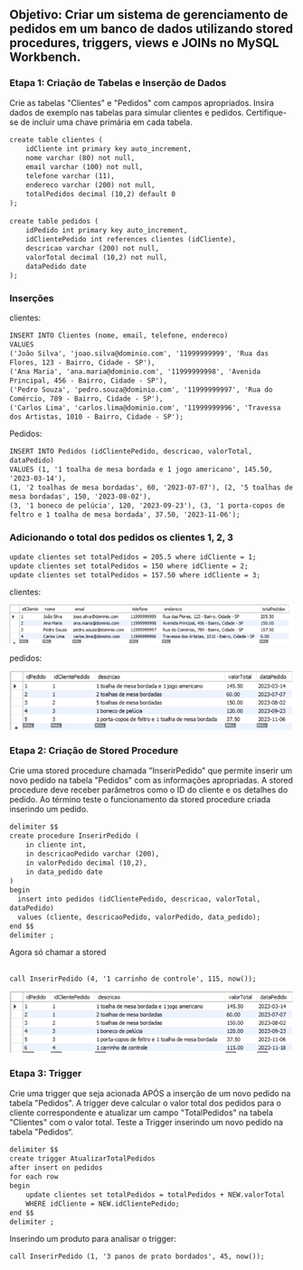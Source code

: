 ## Objetivo: Criar um sistema de gerenciamento de pedidos em um banco de dados utilizando stored procedures, triggers, views e JOINs no MySQL Workbench.

### Etapa 1: Criação de Tabelas e Inserção de Dados

Crie as tabelas "Clientes" e "Pedidos" com campos apropriados. Insira dados de exemplo nas tabelas para simular clientes e pedidos. Certifique-se de incluir uma chave primária em cada tabela.

```mysql
create table clientes (
    idCliente int primary key auto_increment,
    nome varchar (80) not null,
    email varchar (100) not null,
    telefone varchar (11),
    endereco varchar (200) not null,
    totalPedidos decimal (10,2) default 0
);

create table pedidos (
    idPedido int primary key auto_increment,
    idClientePedido int references clientes (idCliente),
    descricao varchar (200) not null,
    valorTotal decimal (10,2) not null,
    dataPedido date
);

```

### Inserções 
clientes:
```mysql
INSERT INTO Clientes (nome, email, telefone, endereco)
VALUES 
('João Silva', 'joao.silva@dominio.com', '11999999999', 'Rua das Flores, 123 - Bairro, Cidade - SP'),
('Ana Maria', 'ana.maria@dominio.com', '11999999998', 'Avenida Principal, 456 - Bairro, Cidade - SP'),
('Pedro Souza', 'pedro.souza@dominio.com', '11999999997', 'Rua do Comércio, 789 - Bairro, Cidade - SP'),
('Carlos Lima', 'carlos.lima@dominio.com', '11999999996', 'Travessa dos Artistas, 1010 - Bairro, Cidade - SP');
```

Pedidos:
```mysql
INSERT INTO Pedidos (idClientePedido, descricao, valorTotal, dataPedido)
VALUES (1, '1 toalha de mesa bordada e 1 jogo americano', 145.50, '2023-03-14'),
(1, '2 toalhas de mesa bordadas', 60, '2023-07-07'), (2, '5 toalhas de mesa bordadas', 150, '2023-08-02'),
(3, '1 boneco de pelúcia', 120, '2023-09-23'), (3, '1 porta-copos de feltro e 1 toalha de mesa bordada', 37.50, '2023-11-06');

```

### Adicionando o total dos pedidos os clientes 1, 2, 3
```mysql
update clientes set totalPedidos = 205.5 where idCliente = 1;
update clientes set totalPedidos = 150 where idCliente = 2;
update clientes set totalPedidos = 157.50 where idCliente = 3;
```
clientes:

![Clientes](tabela.png)

pedidos:

![pedidos](tabela2.png)

### Etapa 2: Criação de Stored Procedure

Crie uma stored procedure chamada "InserirPedido" que permite inserir um novo pedido na tabela "Pedidos" com as informações apropriadas. A stored procedure deve receber parâmetros como o ID do cliente e os detalhes do pedido. Ao término teste o funcionamento da stored procedure criada inserindo um pedido.

```mysql
delimiter $$
create procedure InserirPedido (
    in cliente int,
    in descricaoPedido varchar (200),
    in valorPedido decimal (10,2),
    in data_pedido date
)
begin
  insert into pedidos (idClientePedido, descricao, valorTotal, dataPedido)
  values (cliente, descricaoPedido, valorPedido, data_pedido);
end $$
delimiter ;

```
Agora só chamar a stored
```mysql

call InserirPedido (4, '1 carrinho de controle', 115, now());
```

![Produtos](tabela3.png)
### Etapa 3: Trigger

Crie uma trigger que seja acionada APÓS a inserção de um novo pedido na tabela "Pedidos". A trigger deve calcular o valor total dos pedidos para o cliente correspondente e atualizar um campo "TotalPedidos" na tabela "Clientes" com o valor total. Teste a Trigger inserindo um novo pedido na tabela "Pedidos“.

```mysql
delimiter $$
create trigger AtualizarTotalPedidos
after insert on pedidos
for each row
begin
	update clientes set totalPedidos = totalPedidos + NEW.valorTotal
	WHERE idCliente = NEW.idClientePedido;
end $$
delimiter ;
```
Inserindo um produto para analisar o trigger:
```mysql
call InserirPedido (1, '3 panos de prato bordados', 45, now());
```
